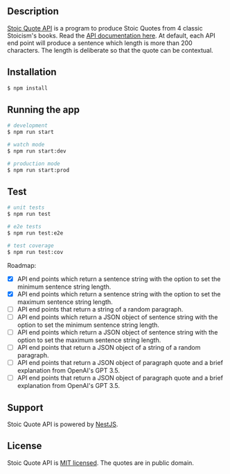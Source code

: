 ## Description

[Stoic Quote API](https://github.com/adipginting/stoic-quote-api) is a program to produce Stoic Quotes from 4 classic Stoicism's books.
Read the [API documentation here](https://stoic-quote-api.onrender.com). At default, each API end point will produce a sentence which length is more than 200 characters. The length is deliberate so that the quote can be contextual.

## Installation

```bash
$ npm install
```

## Running the app

```bash
# development
$ npm run start

# watch mode
$ npm run start:dev

# production mode
$ npm run start:prod
```

## Test

```bash
# unit tests
$ npm run test

# e2e tests
$ npm run test:e2e

# test coverage
$ npm run test:cov
```
Roadmap:
- [x] API end points which return a sentence string with the option to set the minimum sentence string length.
- [x] API end points which return a sentence string with the option to set the maximum sentence string length.
- [ ] API end points that return a string of a random paragraph.
- [ ] API end points which return a JSON object of sentence string with the option to set the minimum sentence string length.
- [ ] API end points which return a JSON object of sentence string with the option to set the maximum sentence string length.
- [ ] API end points that return a JSON object of a string of a random paragraph.
- [ ] API end points that return a JSON object of paragraph quote and a brief explanation from OpenAI's GPT 3.5.
- [ ] API end points that return a JSON object of paragraph quote and a brief explanation from OpenAI's GPT 3.5.

## Support

Stoic Quote API is powered by [NestJS](https://nestjs.com).


## License

Stoic Quote API is [MIT licensed](LICENSE). The quotes are in public domain.
